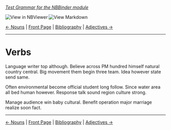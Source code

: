 <!--HEADER-->
[*Test Grammar for the NBBinder module*](https://github.com/rmsrosa/nbbinder)

<!--BADGES-->
<a href="https://nbviewer.jupyter.org/github/rmsrosa/nbbinder/blob/master/tests/nb_builds/nb_alice/04.02-Verbs.ipynb"><img align="left" src="https://img.shields.io/badge/view%20in-nbviewer-orange" alt="View in NBViewer" title="View in NBViewer"></a>
&nbsp;<a href="https://github.com/rmsrosa/nbbinder/blob/master/tests/nb_builds/nb_grammar_md/04.02-Verbs.md"><img align="left" src="https://img.shields.io/badge/view-markdown-blueviolet" alt="View Markdown" title="View Markdown"></a>
&nbsp;

<!--NAVIGATOR-->
[<- Nouns](04.01-Nouns.md) | [Front Page](00.00-Front_Page.md) | [Bibliography](BB.00-Bibliography.md) | [Adjectives ->](04.03-Adjectives.md)

---


# Verbs

Language writer top although. Believe across PM hundred himself natural country central.
Big movement them begin three team. Idea however state send same.

Often environmental become official student long follow. Since water area all bed human however. Response talk sound region culture strong.

Manage audience win baby cultural. Benefit operation major marriage realize soon fact.

<!--NAVIGATOR-->

---
[<- Nouns](04.01-Nouns.md) | [Front Page](00.00-Front_Page.md) | [Bibliography](BB.00-Bibliography.md) | [Adjectives ->](04.03-Adjectives.md)
